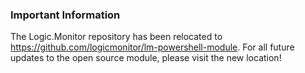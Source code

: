 ### Important Information
The Logic.Monitor repository has been relocated to https://github.com/logicmonitor/lm-powershell-module. For all future updates to the open source module, please visit the new location!